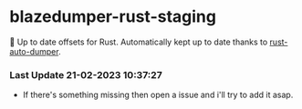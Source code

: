 # blazedumper-rust-staging

🚀 Up to date offsets for Rust. Automatically kept up to date thanks to [rust-auto-dumper](https://github.com/Akandesh/rust-auto-dumper).


### Last Update 21-02-2023 10:37:27
- If there's something missing then open a issue and i'll try to add it asap.